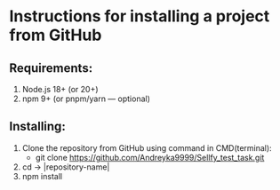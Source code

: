 # Instructions for installing a project from GitHub 

## Requirements:
1. Node.js 18+ (or 20+)
2. npm 9+ (or pnpm/yarn — optional)

## Installing:
1. Clone the repository from GitHub using command in CMD(terminal): <br>
   - git clone https://github.com/Andreyka9999/Sellfy_test_task.git
2. cd -> |repository-name|
3. npm install
